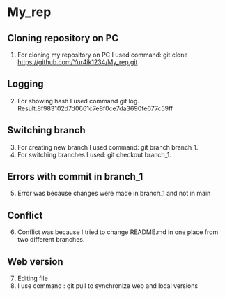 # My_rep

## Cloning repository on PC
1. For cloning my repository on PC I used command:  git clone https://github.com/Yur4ik1234/My_rep.git

## Logging 
2. For showing hash  I used command git log. Result:8f983102d7d0661c7e8f0ce7da3690fe677c59ff
 

## Switching branch 
3. For creating new branch I used command:  git branch branch_1.
4. For switching branches I used: git checkout branch_1.

## Errors with commit in branch_1
5. Error was because changes were made in branch_1 and not in main

## Conflict
6. Conflict was because I tried to change README.md in one place from two different branches.

## Web version
7. Editing file
8. I use command : git pull to synchronize web and local versions 
